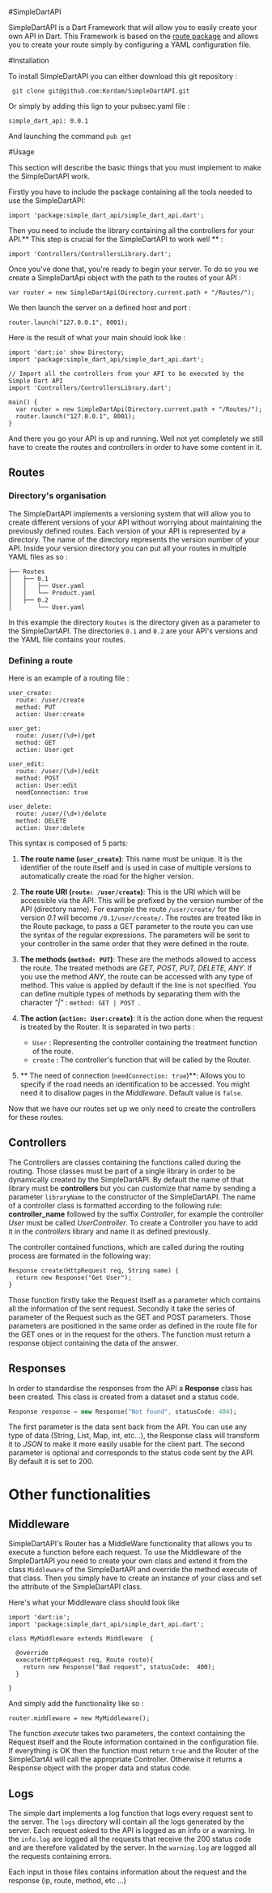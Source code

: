 #SimpleDartAPI

SimpleDartAPI is a Dart Framework that will allow you to easily create your own API in Dart.
This Framework is based on the [route package](https://pub.dartlang.org/packages/route) and allows you to create your route simply by configuring a YAML configuration file.

#Installation

To install SimpleDartAPI you can either download this git repository :
```
 git clone git@github.com:Kordam/SimpleDartAPI.git
```

Or simply by adding this lign to your pubsec.yaml file :

```
simple_dart_api: 0.0.1
```
And launching the command `pub get`

#Usage

This section will describe the basic things that you must implement to make the SimpleDartAPI work.

Firstly you have to include the package containing all the tools needed to use the SimpleDartAPI:
```
import 'package:simple_dart_api/simple_dart_api.dart';
```

Then you need to include the library containing all the controllers for your API.** This step is crucial for the SimpleDartAPI to work well ** :
```
import 'Controllers/ControllersLibrary.dart';
```

Once you've done that, you're ready to begin your server. To do so you we create a SimpleDartApi object with the path to the routes of your API :
```
var router = new SimpleDartApi(Directory.current.path + "/Routes/");
```

We then launch the server on a defined host and port :
```
router.launch("127.0.0.1", 8001);
```

Here is the result of what your main should look like :

```
import 'dart:io' show Directory;
import 'package:simple_dart_api/simple_dart_api.dart';

// Import all the controllers from your API to be executed by the Simple Dart API
import 'Controllers/ControllersLibrary.dart';

main() {
  var router = new SimpleDartApi(Directory.current.path + "/Routes/");
  router.launch("127.0.0.1", 8001);
}
```

And there you go your API is up and running. Well not yet completely we still have to create the routes and controllers in order to have some content in it.

## Routes

### Directory's organisation

The SimpleDartAPI implements a versioning system that will allow you to create different versions of your API without worrying about maintaining the previously defined routes. 
Each version of your API is represented by a directory. The name of the directory represents the version number of your API.
Inside your version directory you can put all your routes in multiple YAML files as so :

```
├── Routes
│   ├── 0.1
│   │   ├── User.yaml
│   │   └── Product.yaml
│   ├── 0.2
│       └── User.yaml
```

In this example the directory `Routes` is the directory given as a parameter to the SimpleDartAPI. The directories `0.1` and `0.2` are your API's versions and the YAML file contains your routes.

### Defining a route

Here is an example of a routing file :
```
user_create:
  route: /user/create
  method: PUT
  action: User:create

user_get:
  route: /user/(\d+)/get
  method: GET
  action: User:get

user_edit:
  route: /user/(\d+)/edit
  method: POST
  action: User:edit
  needConnection: true

user_delete:
  route: /user/(\d+)/delete
  method: DELETE
  action: User:delete
```

This syntax is composed of 5 parts:

1. **The route name (`user_create`)**: This name must be unique. It is the identifier of the route itself and is used in case of multiple versions to automatically create the road for the higher version.

2. **The route URI (`route: /user/create`)**: This is the URI which will be accessible via the API. This will be prefixed by the version number of the API (directory name). For example the route `/user/create/` for the version *0.1* will become `/0.1/user/create/`.
The routes are treated like in the Route package, to pass a GET parameter to the route you can use the syntax of the regular expressions. The parameters will be sent to your controller in the same order that they were defined in the route.

3. **The methods (`method: PUT`)**: These are the methods allowed to access the route. The treated methods are *GET, POST, PUT, DELETE, ANY*. If you use the method *ANY*, the route can be accessed with any type of method. This value is applied by default if the line is not specified. 
You can define multiple types of methods by separating them with the character *"|"* : `method: GET | POST `.

4. **The action (`action: User:create`)**: It is the action done when the request is treated by the Router. It is separated in two parts :
   * `User` : Representing the controller containing the treatment function of the route.
   * `create` : The controller's function that will be called by the Router.

5. ** The need of connection (`needConnection: true`)**: Allows you to specify if the road needs an identification to be accessed. You might need it to disallow pages in the *Middleware*. Default value is `false`.


Now that we have our routes set up we only need to create the controllers for these routes.

## Controllers

The Controllers are classes containing the functions called during the routing. Those classes must be part of a single library in order to be dynamically created by the SimpleDartAPI. By default the name of that library must be **controllers** but you can customize that name by sending a parameter `libraryName` to the constructor of the SimpleDartAPI. 
The name of a controller class is formatted according to the following rule: **controller_name** followed by the suffix *Controller*, for example the controller *User* must be called *UserController*.
To create a Controller you have to add it in the *controllers* library and name it as defined previously.

The controller contained functions, which are called during the routing process are formated in the following way:
```
Response create(HttpRequest req, String name) {
  return new Response("Get User");
}
```
Those function firstly take the Request itself as a parameter which contains all the information of the sent request.
Secondly it take the series of parameter of the Request such as the GET and POST parameters. Those parameters are positioned in the same order as defined in the route file for the GET ones or in the request for the others.
The function must return a response object containing the data of the answer.

## Responses

In order to standardise the responses from the API a **Response** class has been created. This class is created from a dataset and a status code.

```dart
Response response = new Response("Not found", statusCode: 404);
```

The first parameter is the data sent back from the API. You can use any type of data (String, List, Map, int, etc...), the Response class will transform it to *JSON* to make it more easily usable for the client part.
The second parameter is optional and corresponds to the status code sent by the API. By default it is set to 200.

# Other functionalities

## Middleware

SimpleDartAPI's Router has a MiddleWare functionality that allows you to execute a function before each request.
To use the Middleware of the SmpleDartAPI you need to create your own class and extend it from the class `Middleware` of the SimpleDartAPI and override the method execute of that class. Then you simply have to create an instance of your class and set the attribute of the SimpleDartAPI class.

Here's what your Middleware class should look like
```
import 'dart:io';
import 'package:simple_dart_api/simple_dart_api.dart';

class MyMiddleware extends Middleware  {

  @override
  execute(HttpRequest req, Route route){
    return new Response("Bad request", statusCode:  400);
  }

}
```
And simply add the functionality like so :
```
router.middleware = new MyMiddleware();
```

The function *execute* takes two parameters, the context containing the Request itself and the Route information contained in the configuration file.
If everything is OK then the function must return `true` and the Router of the SimpleDartAI will call the appropriate Controller. Otherwise it returns a Response object with the proper data and status code.

## Logs

The simple dart implements a log function that logs every request sent to the server.
The `logs` directory will contain all the logs generated by the server. Each request asked to the API is logged as an info or a warning.
In the `info.log` are logged all the requests that receive the 200 status code and are therefore validated by the server.
In the `warning.log` are logged all the requests containing errors.

Each input in those files contains information about the request and the response (ip, route, method, etc ...)
